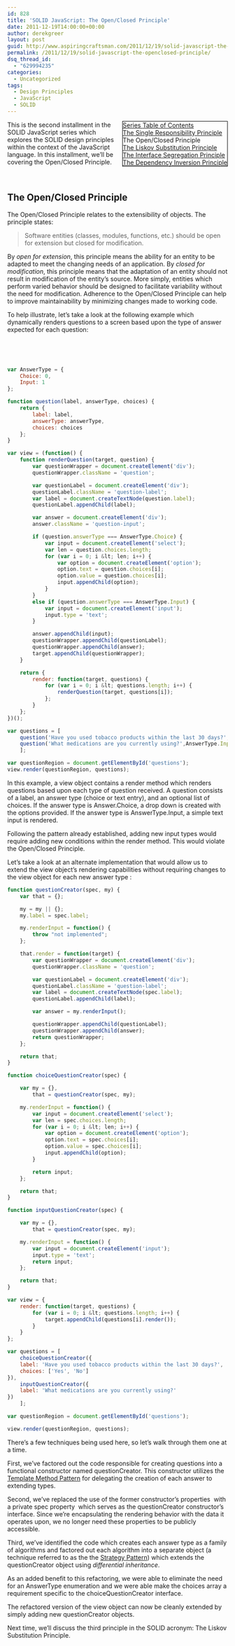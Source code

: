 ```yaml
---
id: 828
title: 'SOLID JavaScript: The Open/Closed Principle'
date: 2011-12-19T14:00:00+00:00
author: derekgreer
layout: post
guid: http://www.aspiringcraftsman.com/2011/12/19/solid-javascript-the-openclosed-principle/
permalink: /2011/12/19/solid-javascript-the-openclosed-principle/
dsq_thread_id:
  - "629994235"
categories:
  - Uncategorized
tags:
  - Design Principles
  - JavaScript
  - SOLID
---
```

<div style="border-bottom: black 1px solid; border-left: black 1px solid; float: right; margin-left: 4px; border-top: black 1px solid; border-right: black 1px solid" class="toc">
  <u>Series <noindex></noindex> Table of Contents</u> <br /><a href="/2011/12/08/solid-javascript-single-responsibility-principle/">The Single Responsibility Principle</a> <br />The Open/Closed Principle <br /><a href="/2011/12/31/solid-javascript-the-liskov-substitution-principle/">The Liskov Substitution Principle</a> <br /><a href="/2012/01/08/solid-javascript-the-interface-segregation-principle/">The Interface Segregation Principle</a> <br /><a href="/2012/01/22/solid-javascript-the-dependency-inversion-principle/">The Dependency Inversion Principle</a>
</div>

This is the second installment in the SOLID JavaScript series which explores the SOLID design principles within the context of the JavaScript language. In this installment, we’ll be covering the Open/Closed Principle.

<div style="clear: both">
  &#160;
</div>

## The Open/Closed Principle 

The Open/Closed Principle relates to the extensibility of objects. The principle states:

> <quote>Software entities (classes, modules, functions, etc.) should be open for extension but closed for modification.</quote>

By _open for extension_, this principle means the ability for an entity to be adapted to meet the changing needs of an application. By _closed for modification_, this principle means that the adaptation of an entity should not result in modification of the entity’s source. More simply, entities which perform varied behavior should be designed to facilitate variability without the need for modification. Adherence to the Open/Closed Principle can help to improve maintainability by minimizing changes made to working code.

To help illustrate, let’s take a look at the following example which dynamically renders questions to a screen based upon the type of answer expected for each question:



&#160;

<div class="alt-display">
  &#160;
</div>

```javascript
var AnswerType = {
    Choice: 0,
    Input: 1
};

function question(label, answerType, choices) {
    return {
        label: label,
        answerType: answerType,
        choices: choices
    };
}

var view = (function() {
    function renderQuestion(target, question) {
        var questionWrapper = document.createElement('div');
        questionWrapper.className = 'question';

        var questionLabel = document.createElement('div');
        questionLabel.className = 'question-label';
        var label = document.createTextNode(question.label);
        questionLabel.appendChild(label);

        var answer = document.createElement('div');
        answer.className = 'question-input';

        if (question.answerType === AnswerType.Choice) {
            var input = document.createElement('select');
            var len = question.choices.length;
            for (var i = 0; i &lt; len; i++) {
                var option = document.createElement('option');
                option.text = question.choices[i];
                option.value = question.choices[i];
                input.appendChild(option);
            }
        }
        else if (question.answerType === AnswerType.Input) {
            var input = document.createElement('input');
            input.type = 'text';
        }

        answer.appendChild(input);
        questionWrapper.appendChild(questionLabel);
        questionWrapper.appendChild(answer);
        target.appendChild(questionWrapper);
    }

    return {
        render: function(target, questions) {
            for (var i = 0; i &lt; questions.length; i++) {
                renderQuestion(target, questions[i]);
            };
        }
    };
})();

var questions = [
    question('Have you used tobacco products within the last 30 days?', AnswerType.Choice, ['Yes', 'No']),
    question('What medications are you currently using?',AnswerType.Input)
    ];

var questionRegion = document.getElementById('questions');
view.render(questionRegion, questions);
```

In this example, a view object contains a render method which renders questions based upon each type of question received. A question consists of a label, an answer type (choice or text entry), and an optional list of choices. If the answer type is Answer.Choice, a drop down is created with the options provided. If the answer type is AnswerType.Input, a simple text input is rendered.

Following the pattern already established, adding new input types would require adding new conditions within the render method. This would violate the Open/Closed Principle.

Let’s take a look at an alternate implementation that would allow us to extend the view object’s rendering capabilities without requiring changes to the view object for each new answer type :


```javascript
function questionCreator(spec, my) {
    var that = {};

    my = my || {};
    my.label = spec.label;

    my.renderInput = function() {
        throw "not implemented";
    };

    that.render = function(target) {
        var questionWrapper = document.createElement('div');
        questionWrapper.className = 'question';

        var questionLabel = document.createElement('div');
        questionLabel.className = 'question-label';
        var label = document.createTextNode(spec.label);
        questionLabel.appendChild(label);

        var answer = my.renderInput();

        questionWrapper.appendChild(questionLabel);
        questionWrapper.appendChild(answer);
        return questionWrapper;
    };

    return that;
}

function choiceQuestionCreator(spec) {

    var my = {},
        that = questionCreator(spec, my);

    my.renderInput = function() {
        var input = document.createElement('select');
        var len = spec.choices.length;
        for (var i = 0; i &lt; len; i++) {
            var option = document.createElement('option');
            option.text = spec.choices[i];
            option.value = spec.choices[i];
            input.appendChild(option);
        }

        return input;
    };

    return that;
}

function inputQuestionCreator(spec) {

    var my = {},
        that = questionCreator(spec, my);

    my.renderInput = function() {
        var input = document.createElement('input');
        input.type = 'text';
        return input;
    };

    return that;
}

var view = {
    render: function(target, questions) {
        for (var i = 0; i &lt; questions.length; i++) {
            target.appendChild(questions[i].render());
        }
    }
};

var questions = [
    choiceQuestionCreator({
    label: 'Have you used tobacco products within the last 30 days?',
    choices: ['Yes', 'No']
}),
    inputQuestionCreator({
    label: 'What medications are you currently using?'
})
    ];

var questionRegion = document.getElementById('questions');

view.render(questionRegion, questions);
```

There’s a few techniques being used here, so let’s walk through them one at a time.

First, we’ve factored out the code responsible for creating questions into a functional constructor named questionCreator. This constructor utilizes the <a href="http://en.wikipedia.org/wiki/Template_method_pattern" target="_blank">Template Method Pattern</a> for delegating the creation of each answer to extending types.

Second, we’ve replaced the use of the former constructor’s properties&#160; with a private spec property&#160; which serves as the questionCreator constructor’s interface. Since we’re encapsulating the rendering behavior with the data it operates upon, we no longer need these properties to be publicly accessible.

Third, we’ve identified the code which creates each answer type as a family of algorithms and factored out each algorithm into a separate object (a technique referred to as the the <a href="http://en.wikipedia.org/wiki/Strategy_pattern" target="_blank">Strategy Pattern</a>) which extends the questionCreator object using _differential inheritance_.

As an added benefit to this refactoring, we were able to eliminate the need for an AnswerType enumeration and we were able make the choices array a requirement specific to the choiceQuestionCreator interface.

The refactored version of the view object can now be cleanly extended by simply adding new questionCreator objects.

Next time, we’ll discuss the third principle in the SOLID acronym: The Liskov Substitution Principle.
